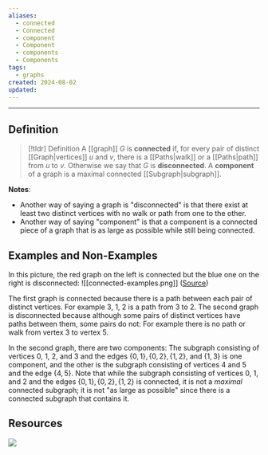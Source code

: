 ```yaml
---
aliases:
  - connected
  - Connected
  - component
  - Component
  - components
  - Components
tags:
  - graphs
created: 2024-08-02
updated:
---
```

---
## Definition 

> [!tldr] Definition
> A [[graph]] $G$ is **connected** if, for every pair of distinct [[Graph|vertices]] $u$ and $v$, there is a [[Paths|walk]] or a [[Paths|path]] from $u$ to $v$. Otherwise we say that $G$ is **disconnected**. A **component** of a graph is a maximal connected [[Subgraph|subgraph]]. 

**Notes**: 
- Another way of saying a graph is "disconnected" is that there exist at least two distinct vertices with no walk or path from one to the other. 
- Another way of saying "component" is that a component is a connected piece of a graph that is as large as possible while still being connected. 
## Examples and Non-Examples

In this picture, the red graph on the left is connected but the blue one on the right is disconnected: 
![[connected-examples.png]]
([Source](https://walkenho.github.io/graph-theory-and-networkX-part2/))

The first graph is connected because there is a path between each pair of distinct vertices. For example 3, 1, 2 is a path from 3 to 2. The second graph is disconnected because although some pairs of distinct vertices have paths between them, some pairs do not: For example there is no path or walk from vertex 3 to vertex 5. 

In the second graph, there are two components: The subgraph consisting of vertices 0, 1, 2, and 3 and the edges $\{0,1\}, \{0,2\}, \{1,2\},$ and $\{1,3\}$ is one component, and the other is the subgraph consisting of vertices 4 and 5 and the edge $\{4,5\}$. Note that while the subgraph consisting of vertices 0, 1, and 2 and the edges $\{0,1\}, \{0,2\}, \{1,2\}$ is connected, it is not a *maximal* connected subgraph; it is not "as large as possible" since there is a connected subgraph that contains it. 

## Resources 

![](https://www.youtube.com/watch?v=z9cTXaLG1kk)